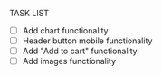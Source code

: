 TASK LIST

- [ ] Add chart functionality
- [ ] Header button mobile functionality
- [ ] Add "Add to cart" functionality
- [ ] Add images functionality